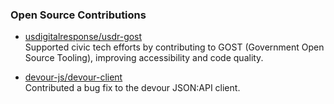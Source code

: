 ### Open Source Contributions

- [usdigitalresponse/usdr-gost](https://github.com/usdigitalresponse/usdr-gost)  
  Supported civic tech efforts by contributing to GOST (Government Open Source Tooling), improving accessibility and code quality.

- [devour-js/devour-client](https://github.com/devour-js/devour-client)  
  Contributed a bug fix to the devour JSON:API client.

